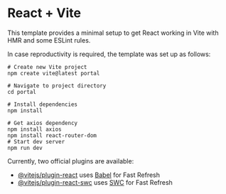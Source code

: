 # React + Vite

This template provides a minimal setup to get React working in Vite with HMR and some ESLint rules.

In case reproductivity is required, the template was set up as follows:

```shell
# Create new Vite project
npm create vite@latest portal

# Navigate to project directory
cd portal

# Install dependencies
npm install

# Get axios dependency
npm install axios
npm install react-router-dom
# Start dev server
npm run dev
```

Currently, two official plugins are available:

- [@vitejs/plugin-react](https://github.com/vitejs/vite-plugin-react/blob/main/packages/plugin-react/README.md) uses [Babel](https://babeljs.io/) for Fast Refresh
- [@vitejs/plugin-react-swc](https://github.com/vitejs/vite-plugin-react-swc) uses [SWC](https://swc.rs/) for Fast Refresh
